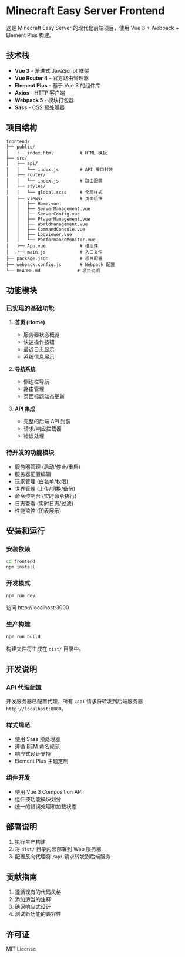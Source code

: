 # Minecraft Easy Server Frontend

这是 Minecraft Easy Server 的现代化前端项目，使用 Vue 3 + Webpack + Element Plus 构建。

## 技术栈

- **Vue 3** - 渐进式 JavaScript 框架
- **Vue Router 4** - 官方路由管理器
- **Element Plus** - 基于 Vue 3 的组件库
- **Axios** - HTTP 客户端
- **Webpack 5** - 模块打包器
- **Sass** - CSS 预处理器

## 项目结构

```
frontend/
├── public/
│   └── index.html          # HTML 模板
├── src/
│   ├── api/
│   │   └── index.js        # API 接口封装
│   ├── router/
│   │   └── index.js        # 路由配置
│   ├── styles/
│   │   └── global.scss     # 全局样式
│   ├── views/              # 页面组件
│   │   ├── Home.vue
│   │   ├── ServerManagement.vue
│   │   ├── ServerConfig.vue
│   │   ├── PlayerManagement.vue
│   │   ├── WorldManagement.vue
│   │   ├── CommandConsole.vue
│   │   ├── LogViewer.vue
│   │   └── PerformanceMonitor.vue
│   ├── App.vue             # 根组件
│   └── main.js             # 入口文件
├── package.json            # 项目配置
├── webpack.config.js       # Webpack 配置
└── README.md              # 项目说明
```

## 功能模块

### 已实现的基础功能

1. **首页 (Home)**
   - 服务器状态概览
   - 快速操作按钮
   - 最近日志显示
   - 系统信息展示

2. **导航系统**
   - 侧边栏导航
   - 路由管理
   - 页面标题动态更新

3. **API 集成**
   - 完整的后端 API 封装
   - 请求/响应拦截器
   - 错误处理

### 待开发的功能模块

- 服务器管理 (启动/停止/重启)
- 服务器配置编辑
- 玩家管理 (白名单/权限)
- 世界管理 (上传/切换/备份)
- 命令控制台 (实时命令执行)
- 日志查看 (实时日志/过滤)
- 性能监控 (图表展示)

## 安装和运行

### 安装依赖

```bash
cd frontend
npm install
```

### 开发模式

```bash
npm run dev
```

访问 http://localhost:3000

### 生产构建

```bash
npm run build
```

构建文件将生成在 `dist/` 目录中。

## 开发说明

### API 代理配置

开发服务器已配置代理，所有 `/api` 请求将转发到后端服务器 `http://localhost:8080`。

### 样式规范

- 使用 Sass 预处理器
- 遵循 BEM 命名规范
- 响应式设计支持
- Element Plus 主题定制

### 组件开发

- 使用 Vue 3 Composition API
- 组件按功能模块划分
- 统一的错误处理和加载状态

## 部署说明

1. 执行生产构建
2. 将 `dist/` 目录内容部署到 Web 服务器
3. 配置反向代理将 `/api` 请求转发到后端服务

## 贡献指南

1. 遵循现有的代码风格
2. 添加适当的注释
3. 确保响应式设计
4. 测试新功能的兼容性

## 许可证

MIT License